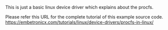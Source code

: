 This is just a basic linux device driver which explains about the procfs.

Please refer this URL for the complete tutorial of this example source code.
https://embetronicx.com/tutorials/linux/device-drivers/procfs-in-linux/